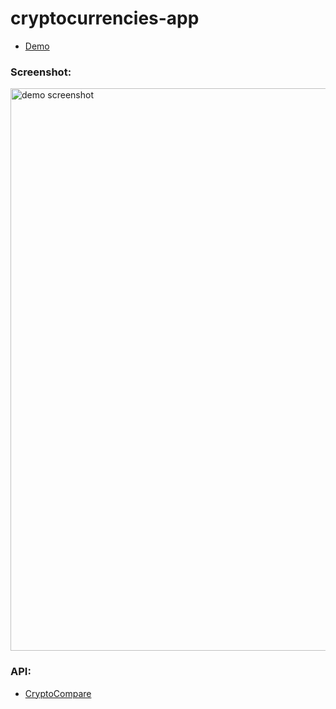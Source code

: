 # cryptocurrencies-app

* [Demo](https://val-fom.github.io/cryptocurrencies-app)

### Screenshot:

<img src=https://monosnap.com/image/mriBxw9z3IpYxvm889MSr7FrA5bBsm.png alt="demo screenshot" width="900">

### API:

* [CryptoCompare](https://min-api.cryptocompare.com)
